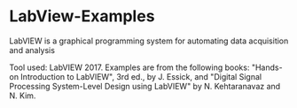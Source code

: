 # LabView-Examples
LabVIEW is a graphical programming system for automating data acquisition and analysis

Tool used: LabVIEW 2017. Examples are from the following books: "Hands-on Introduction to LabVIEW", 3rd ed., by J. Essick, and "Digital Signal Processing System-Level Design using LabVIEW" by N. Kehtaranavaz and N. Kim. 

